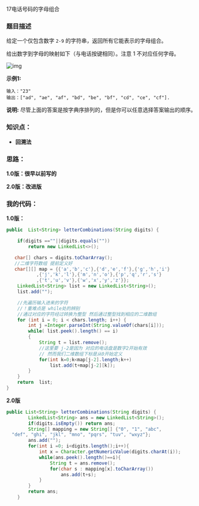 17电话号码的字母组合

### 题目描述

给定一个仅包含数字 `2-9` 的字符串，返回所有它能表示的字母组合。

给出数字到字母的映射如下（与电话按键相同）。注意 1 不对应任何字母。

![img](https://assets.leetcode-cn.com/aliyun-lc-upload/original_images/17_telephone_keypad.png)

 **示例1:**

```
输入："23"
输出：["ad", "ae", "af", "bd", "be", "bf", "cd", "ce", "cf"].
```

  **说明:**
尽管上面的答案是按字典序排列的，但是你可以任意选择答案输出的顺序。 

### 知识点：

- **回溯法**

  
     


### 思路：

**1.0版：很早以前写的**

**2.0版：改进版**



### 我的代码：

**1.0版：**

```java
public  List<String> letterCombinations(String digits) {

    if(digits ==""||digits.equals(""))
        return new LinkedList<>();

   char[] chars = digits.toCharArray();
   //二维字符数组 提前定义好
   char[][] map = {{'a','b','c'},{'d','e','f'},{'g','h','i'}
           ,{'j','k','l'},{'m','n','o'},{'p','q','r','s'}
           ,{'t','u','v'},{'w','x','y','z'}};
    LinkedList<String> list = new LinkedList<String>();
    list.add("");

    //先遍历输入进来的字符
    //！重难点是 while处的辨别
    //通过对应的字符经过转换为整型 然后通过整型找到相应的二维数组
    for (int i = 0; i < chars.length; i++) {
        int j =Integer.parseInt(String.valueOf(chars[i]));
        while( list.peek().length() == i)
        {
            String t = list.remove();
            //这里要 j-2是因为 对应的电话盘是数字2开始有效
            // 然而我们二维数组下标是从0开始定义
            for(int k=0;k<map[j-2].length;k++)
                list.add(t+map[j-2][k]);
        }
    }
    return  list;
}
```



**2.0版**

```java
public List<String> letterCombinations(String digits) {
		LinkedList<String> ans = new LinkedList<String>();
		if(digits.isEmpty()) return ans;
		String[] mapping = new String[] {"0", "1", "abc", 
  "def", "ghi", "jkl", "mno", "pqrs", "tuv", "wxyz"};
		ans.add("");
		for(int i =0; i<digits.length();i++){
			int x = Character.getNumericValue(digits.charAt(i));
			while(ans.peek().length()==i){
				String t = ans.remove();
				for(char s : mapping[x].toCharArray())
					ans.add(t+s);
			}
		}
		return ans;
	}

```

